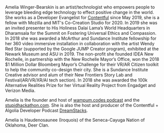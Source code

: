Amelia Winger-Bearskin is an artist/technologist who empowers people to leverage bleeding edge technology to effect positive change in the world. She works as a Developer Evangelist for [Contentful](https://www.contentful.com) since May 2019, she is a fellow with Mozilla and MIT's Co-Creation Studio for 2020. In 2019 she was an invited presenter to His Holiness Dalai Lama’s World Headquarters in Dharamsala for the Summit on Fostering Universal Ethics and Compassion. In 2018 she was awarded a McArthur and Sundance Institute fellowship for her 360 video immersive installation in collaboration with the artist Wendy Red Star (supported by the Google JUMP Creator program), exhibited at the Newark Museum and ASU in 2019. The non-profit she founded IDEA New Rochelle, in partnership with the New Rochelle Mayor’s Office, won the 2018 \$1 Million Dollar Bloomberg Mayor’s Challenge for their VR/AR Citizen toolkit to help the community co-design their city. She is a Sundance Institute Creative advisor and alum of their New Frontiers Story Lab and Festival(AR/VR/XR/AI tech section). In 2018 she was awarded the 100k Alternative Realities Prize for her Virtual Reality Project from Engadget and Verizon Media.

Amelia is the founder and host of [wampum.codes podcast](http://wampum.codes) and the [stupidhackathon.com](http://www.stupidhackathon.com).  She is also the host and producer of the Contentful + Algolia Developer Podcast [DreamStacks](http://dreamstacks.buzzsprout.com).

Amelia is Haudenosaunee (Iroquois) of the Seneca-Cayuga Nation of Oklahoma, Deer Clan.
